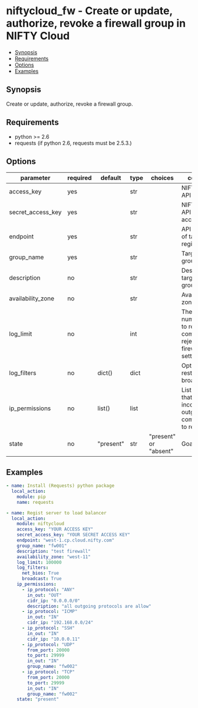 # niftycloud_fw - Create or update, authorize, revoke a firewall group in NIFTY Cloud

* [Synopsis](#synopsis)
* [Requirements](#requirements)
* [Options](#options)
* [Examples](#examples)

## Synopsis

Create or update, authorize, revoke a firewall group.

## Requirements

* python >= 2.6
* requests (if python 2.6, requests must be 2.5.3.)

## Options

| parameter            | required | default    | type | choices               | comments                                                                                          |
|----------------------|----------|------------|------|-----------------------|---------------------------------------------------------------------------------------------------|
| access_key           | yes      |            | str  |                       | NIFTY Cloud API access key                                                                        |
| secret_access_key    | yes      |            | str  |                       | NIFTY Cloud API secret access key                                                                 |
| endpoint             | yes      |            | str  |                       | API endpoint of target region                                                                     |
| group_name           | yes      |            | str  |                       | Target firewall group ID                                                                          |
| description          | no       |            | str  |                       | Description of target firewall group                                                              |
| availability_zone    | no       |            | str  |                       | Availability zone                                                                                 |
| log_limit            | no       |            | int  |                       | The upper limit number of logs to retain of communication rejected by the firewall settings rules |
| log_filters          | no       | dict()     | dict |                       | Options for restrain broadcast logs                                                               |
| ip_permissions       | no       | list()     | list |                       | List of rules that allows incoming or outgoing communication to resources                         |
| state                | no       | "present"  | str  | "present" or "absent" | Goal status                                                                                       |

## Examples

```yaml
- name: Install (Requests) python package
  local_action:
    module: pip
    name: requests

- name: Regist server to load balancer
  local_action:
    module: niftycloud
    access_key: "YOUR ACCESS KEY"
    secret_access_key: "YOUR SECRET ACCESS KEY"
    endpoint: "west-1.cp.cloud.nifty.com"
    group_name: "fw001"
    description: "test firewall"
    availability_zone: "west-11"
    log_limit: 100000
    log_filters:
      net_bios: True
      broadcast: True
    ip_permissions:
      - ip_protocol: "ANY"
        in_out: "OUT"
        cidr_ip: "0.0.0.0/0"
        description: "all outgoing protocols are allow"
      - ip_protocol: "ICMP"
        in_out: "IN"
        cidr_ip: "192.168.0.0/24"
      - ip_protocol: "SSH"
        in_out: "IN"
        cidr_ip: "10.0.0.11"
      - ip_protocol: "UDP"
        from_port: 20000
        to_port: 29999
        in_out: "IN"
        group_name: "fw002"
      - ip_protocol: "TCP"
        from_port: 20000
        to_port: 29999
        in_out: "IN"
        group_name: "fw002"
    state: "present"
```

